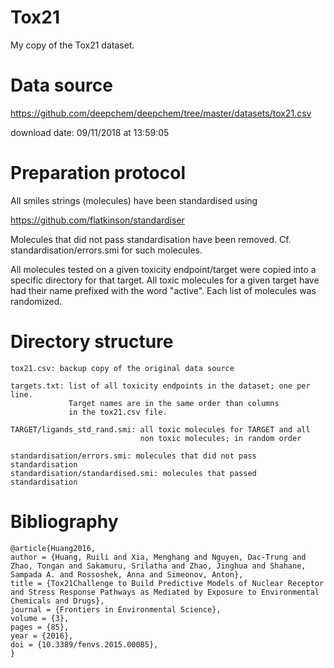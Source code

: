 # Tox21

My copy of the Tox21 dataset.

# Data source

https://github.com/deepchem/deepchem/tree/master/datasets/tox21.csv

download date: 09/11/2018 at 13:59:05

# Preparation protocol

All smiles strings (molecules) have been standardised using

https://github.com/flatkinson/standardiser

Molecules that did not pass standardisation have been removed.
Cf. standardisation/errors.smi for such molecules.

All molecules tested on a given toxicity endpoint/target were copied
into a specific directory for that target.
All toxic molecules for a given target have had their name prefixed
with the word "active".
Each list of molecules was randomized.

# Directory structure

```
tox21.csv: backup copy of the original data source

targets.txt: list of all toxicity endpoints in the dataset; one per line.
             Target names are in the same order than columns
             in the tox21.csv file.

TARGET/ligands_std_rand.smi: all toxic molecules for TARGET and all
                             non toxic molecules; in random order

standardisation/errors.smi: molecules that did not pass standardisation
standardisation/standardised.smi: molecules that passed standardisation
```
# Bibliography

```
@article{Huang2016,
author = {Huang, Ruili and Xia, Menghang and Nguyen, Dac-Trung and Zhao, Tongan and Sakamuru, Srilatha and Zhao, Jinghua and Shahane, Sampada A. and Rossoshek, Anna and Simeonov, Anton},
title = {Tox21Challenge to Build Predictive Models of Nuclear Receptor and Stress Response Pathways as Mediated by Exposure to Environmental Chemicals and Drugs},
journal = {Frontiers in Environmental Science},
volume = {3},
pages = {85},
year = {2016},
doi = {10.3389/fenvs.2015.00085},
}
```
